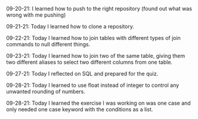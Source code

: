 09-20-21: I learned how to push to the right repository (found out what was wrong with me pushing)

09-21-21: Today I learned how to clone a repository.

09-22-21: Today I learned how to join tables with different types of join commands to null different things.

09-23-21: Today I learned how to join two of the same table, giving them two different aliases to select two different columns from one table.

09-27-21: Today I reflected on SQL and prepared for the quiz.

09-28-21: Today I learned to use float instead of integer to control any unwanted rounding of numbers.

09-28-21: Today I learned the exercise I was working on was one case and only needed one case keyword with the conditions as a list.